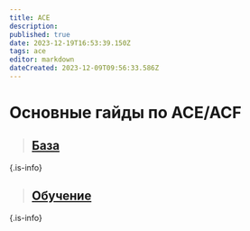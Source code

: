 ```yaml
---
title: ACE
description: 
published: true
date: 2023-12-19T16:53:39.150Z
tags: ace
editor: markdown
dateCreated: 2023-12-09T09:56:33.586Z
---
```


 # Основные гайды по ACE/ACF

> ##  [База](/ACE/Основы)
{.is-info}


> ## [Обучение](/ACE/Обучение)
{.is-info}








